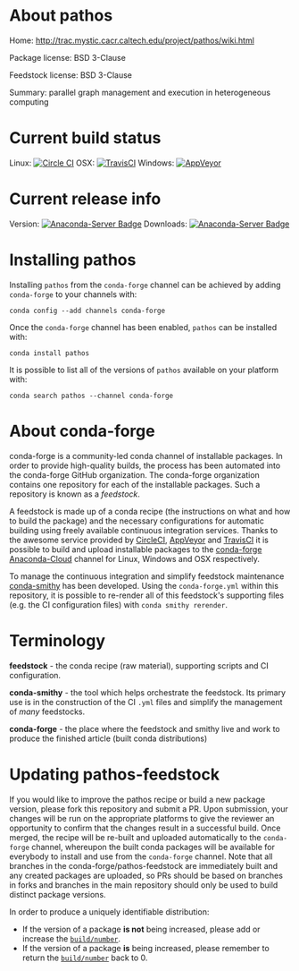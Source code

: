 About pathos
============

Home: http://trac.mystic.cacr.caltech.edu/project/pathos/wiki.html

Package license: BSD 3-Clause

Feedstock license: BSD 3-Clause

Summary: parallel graph management and execution in heterogeneous computing



Current build status
====================

Linux: [![Circle CI](https://circleci.com/gh/conda-forge/pathos-feedstock.svg?style=shield)](https://circleci.com/gh/conda-forge/pathos-feedstock)
OSX: [![TravisCI](https://travis-ci.org/conda-forge/pathos-feedstock.svg?branch=master)](https://travis-ci.org/conda-forge/pathos-feedstock)
Windows: [![AppVeyor](https://ci.appveyor.com/api/projects/status/github/conda-forge/pathos-feedstock?svg=True)](https://ci.appveyor.com/project/conda-forge/pathos-feedstock/branch/master)

Current release info
====================
Version: [![Anaconda-Server Badge](https://anaconda.org/conda-forge/pathos/badges/version.svg)](https://anaconda.org/conda-forge/pathos)
Downloads: [![Anaconda-Server Badge](https://anaconda.org/conda-forge/pathos/badges/downloads.svg)](https://anaconda.org/conda-forge/pathos)

Installing pathos
=================

Installing `pathos` from the `conda-forge` channel can be achieved by adding `conda-forge` to your channels with:

```
conda config --add channels conda-forge
```

Once the `conda-forge` channel has been enabled, `pathos` can be installed with:

```
conda install pathos
```

It is possible to list all of the versions of `pathos` available on your platform with:

```
conda search pathos --channel conda-forge
```


About conda-forge
=================

conda-forge is a community-led conda channel of installable packages.
In order to provide high-quality builds, the process has been automated into the
conda-forge GitHub organization. The conda-forge organization contains one repository
for each of the installable packages. Such a repository is known as a *feedstock*.

A feedstock is made up of a conda recipe (the instructions on what and how to build
the package) and the necessary configurations for automatic building using freely
available continuous integration services. Thanks to the awesome service provided by
[CircleCI](https://circleci.com/), [AppVeyor](http://www.appveyor.com/)
and [TravisCI](https://travis-ci.org/) it is possible to build and upload installable
packages to the [conda-forge](https://anaconda.org/conda-forge)
[Anaconda-Cloud](http://docs.anaconda.org/) channel for Linux, Windows and OSX respectively.

To manage the continuous integration and simplify feedstock maintenance
[conda-smithy](http://github.com/conda-forge/conda-smithy) has been developed.
Using the ``conda-forge.yml`` within this repository, it is possible to re-render all of
this feedstock's supporting files (e.g. the CI configuration files) with ``conda smithy rerender``.


Terminology
===========

**feedstock** - the conda recipe (raw material), supporting scripts and CI configuration.

**conda-smithy** - the tool which helps orchestrate the feedstock.
                   Its primary use is in the construction of the CI ``.yml`` files
                   and simplify the management of *many* feedstocks.

**conda-forge** - the place where the feedstock and smithy live and work to
                  produce the finished article (built conda distributions)


Updating pathos-feedstock
=========================

If you would like to improve the pathos recipe or build a new
package version, please fork this repository and submit a PR. Upon submission,
your changes will be run on the appropriate platforms to give the reviewer an
opportunity to confirm that the changes result in a successful build. Once
merged, the recipe will be re-built and uploaded automatically to the
`conda-forge` channel, whereupon the built conda packages will be available for
everybody to install and use from the `conda-forge` channel.
Note that all branches in the conda-forge/pathos-feedstock are
immediately built and any created packages are uploaded, so PRs should be based
on branches in forks and branches in the main repository should only be used to
build distinct package versions.

In order to produce a uniquely identifiable distribution:
 * If the version of a package **is not** being increased, please add or increase
   the [``build/number``](http://conda.pydata.org/docs/building/meta-yaml.html#build-number-and-string).
 * If the version of a package **is** being increased, please remember to return
   the [``build/number``](http://conda.pydata.org/docs/building/meta-yaml.html#build-number-and-string)
   back to 0.
